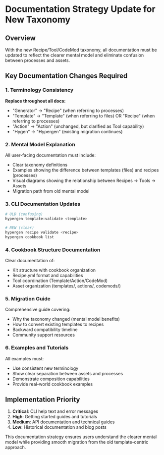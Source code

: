 # Documentation Strategy Update for New Taxonomy

## Overview
With the new Recipe/Tool/CodeMod taxonomy, all documentation must be updated to reflect the clearer mental model and eliminate confusion between processes and assets.

## Key Documentation Changes Required

### 1. Terminology Consistency
**Replace throughout all docs:**
- "Generator" → "Recipe" (when referring to processes)
- "Template" → "Template" (when referring to files) OR "Recipe" (when referring to processes)
- "Action" → "Action" (unchanged, but clarified as Tool capability)
- "Hygen" → "Hypergen" (existing migration continues)

### 2. Mental Model Explanation
All user-facing documentation must include:
- Clear taxonomy definitions
- Examples showing the difference between templates (files) and recipes (processes)
- Visual diagrams showing the relationship between Recipes → Tools → Assets
- Migration path from old mental model

### 3. CLI Documentation Updates
```bash
# OLD (confusing)
hypergen template:validate <template>

# NEW (clear)
hypergen recipe validate <recipe>
hypergen cookbook list
```

### 4. Cookbook Structure Documentation
Clear documentation of:
- Kit structure with cookbook organization
- Recipe.yml format and capabilities
- Tool coordination (Template/Action/CodeMod)
- Asset organization (templates/, actions/, codemods/)

### 5. Migration Guide
Comprehensive guide covering:
- Why the taxonomy changed (mental model benefits)
- How to convert existing templates to recipes
- Backward compatibility timeline
- Community support resources

### 6. Examples and Tutorials
All examples must:
- Use consistent new terminology
- Show clear separation between assets and processes
- Demonstrate composition capabilities
- Provide real-world cookbook examples

## Implementation Priority
1. **Critical**: CLI help text and error messages
2. **High**: Getting started guides and tutorials
3. **Medium**: API documentation and technical guides  
4. **Low**: Historical documentation and blog posts

This documentation strategy ensures users understand the clearer mental model while providing smooth migration from the old template-centric approach.